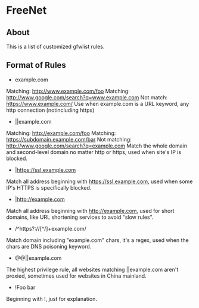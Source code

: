 # FreeNet

## About
This is a list of customized gfwlist rules.

## Format of Rules
* example.com

Matching: http://www.example.com/foo
Matching: http://www.google.com/search?q=www.example.com
Not match: https://www.example.com/
Use when example.com is a URL keyword, any http connection (notincluding https)

* ||example.com

Matching: http://example.com/foo
Matching: https://subdomain.example.com/bar
Not matching: http://www.google.com/search?q=example.com
Match the whole domain and second-level domain no matter http or https, used when site's IP is blocked.

* |https://ssl.example.com

Match all address beginning with https://ssl.example.com, used when some IP's HTTPS is specifically blocked.

* |http://example.com

Match all address beginning with http://example.com, used for short domains, like URL shortening services to avoid "slow rules".

* /^https?:\/\/[^\/]+example\.com/

Match domain including "example.com" chars, it's a regex, used when the chars are DNS poisoning keyword.

* @@||example.com

The highest privilege rule, all websites matching ||example.com aren't proxied, sometimes used for websites in China mainland.

* !Foo bar

Beginning with !, just for explanation.
